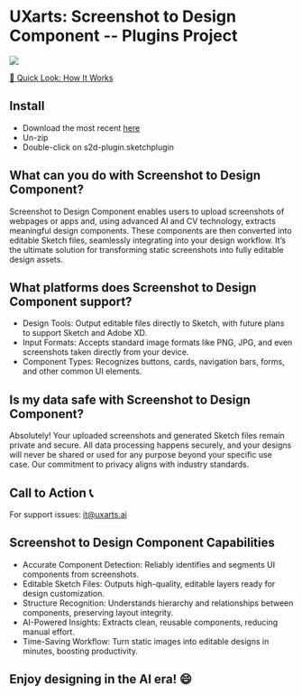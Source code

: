 # UXarts: Screenshot to Design Component -- Plugins Project

![](https://img01.yzcdn.cn/upload_files/2025/05/29/FptJ1c5O1r1r1x47EEtBbwBmOE0y.png)

[🚀 Quick Look: How It Works](https://file.yzcdn.cn/upload_files/yz-file/2025/06/16/lvIotkmV5VbHJvJ6a1GbMDkjHoCO.mp4)

## Install
* Download the most recent [here](https://github.com/qyxghcl007/UXarts-Screenshot-to-Design-Component/releases/download/v0.1.4/s2d-plugin.sketchplugin.zip)
* Un-zip
* Double-click on s2d-plugin.sketchplugin

## What can you do with Screenshot to Design Component?
Screenshot to Design Component enables users to upload screenshots of webpages or apps and, using advanced AI and CV technology, extracts meaningful design components. These components are then converted into editable Sketch files, seamlessly integrating into your design workflow. It’s the ultimate solution for transforming static screenshots into fully editable design assets.

## What platforms does Screenshot to Design Component support?
* Design Tools: Output editable files directly to Sketch, with future plans to support Sketch and Adobe XD.
* Input Formats: Accepts standard image formats like PNG, JPG, and even screenshots taken directly from your device.
* Component Types: Recognizes buttons, cards, navigation bars, forms, and other common UI elements.

## Is my data safe with Screenshot to Design Component?
Absolutely! Your uploaded screenshots and generated Sketch files remain private and secure. All data processing happens securely, and your designs will never be shared or used for any purpose beyond your specific use case. Our commitment to privacy aligns with industry standards.

## Call to Action 📞
For support issues: it@uxarts.ai

## Screenshot to Design Component Capabilities
* Accurate Component Detection: Reliably identifies and segments UI components from screenshots.
* Editable Sketch Files: Outputs high-quality, editable layers ready for design customization.
* Structure Recognition: Understands hierarchy and relationships between components, preserving layout integrity.
* AI-Powered Insights: Extracts clean, reusable components, reducing manual effort.
* Time-Saving Workflow: Turn static images into editable designs in minutes, boosting productivity.

## Enjoy designing in the AI era! 😄
